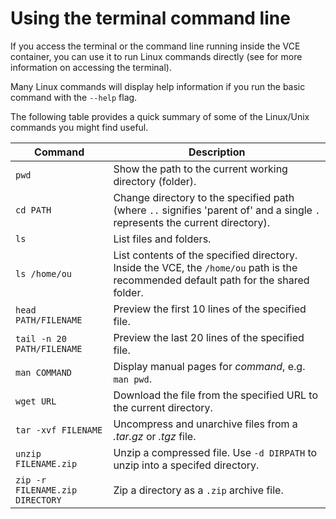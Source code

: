 # Using the terminal command line

If you access the terminal or the command line running inside the VCE container, you can use it to run Linux commands directly (see [](g-troubleshooting.md#accessing-a-terminal-command-line-interface-within-the-VCE) for more information on accessing the terminal).

Many Linux commands will display help information if you run the basic command with the `--help` flag.

The following table provides a quick summary of some of the Linux/Unix commands you might find useful.

| Command | Description |
| -------------------- | ---------------------------------------------------------- |
| `pwd` | Show the path to the current working directory (folder). |
| `cd PATH` | Change directory to the specified path (where `..` signifies 'parent of' and a single `.` represents the current directory). |
| `ls` | List files and folders. |
| `ls /home/ou` | List contents of the specified directory. Inside the VCE, the `/home/ou` path is the recommended default path for the shared folder. |
| `head PATH/FILENAME` | Preview the first 10 lines of the specified file. |
| `tail -n 20 PATH/FILENAME` | Preview the last 20 lines of the specified file. |
| `man COMMAND` | Display manual pages for *command*, e.g. `man pwd`. |
| `wget URL` | Download the file from the specified URL to the current directory. |
| `tar -xvf FILENAME` | Uncompress and unarchive files from a *.tar.gz* or *.tgz* file. |
| `unzip FILENAME.zip` | Unzip a compressed file. Use `-d DIRPATH` to unzip into a specifed directory. |
| `zip -r FILENAME.zip DIRECTORY` | Zip a directory as a `.zip` archive file. |